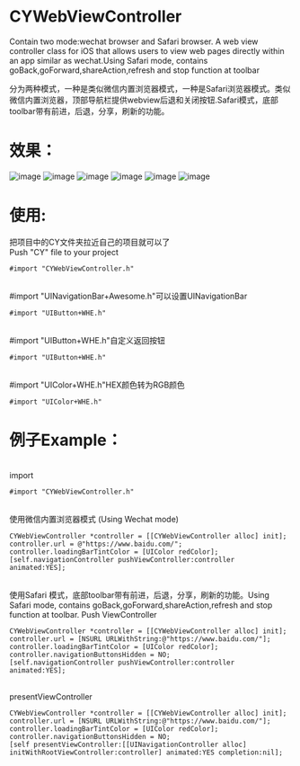 # CYWebViewController
Contain two mode:wechat browser and Safari browser. A web view controller class for iOS that allows users to view web pages directly within an app similar as wechat.Using Safari mode, contains goBack,goForward,shareAction,refresh and stop function at toolbar<br>

分为两种模式，一种是类似微信内置浏览器模式，一种是Safari浏览器模式。类似微信内置浏览器，顶部导航栏提供webview后退和关闭按钮.Safari模式，底部toolbar带有前进，后退，分享，刷新的功能。

效果：
===
![image](https://github.com/wheying/CYWebViewController/blob/master/Screenshot/1.PNG) ![image](https://github.com/wheying/CYWebViewController/blob/master/Screenshot/2.PNG) ![image](https://github.com/wheying/CYWebViewController/blob/master/Screenshot/3.PNG)
![image](https://github.com/wheying/CYWebViewController/blob/master/Screenshot/4.PNG)
![image](https://github.com/wheying/CYWebViewController/blob/master/Screenshot/5.PNG)
![image](https://github.com/wheying/CYWebViewController/blob/master/Screenshot/6.PNG)

使用:
===
把项目中的CY文件夹拉近自己的项目就可以了<br>
Push "CY" file to your project
<br/>
```
#import "CYWebViewController.h"
```
<br>#import "UINavigationBar+Awesome.h"可以设置UINavigationBar
```
#import "UIButton+WHE.h"
```
<br>#import "UIButton+WHE.h"自定义返回按钮
```
#import "UIButton+WHE.h"
```
<br>#import "UIColor+WHE.h"HEX颜色转为RGB颜色
```
#import "UIColor+WHE.h"
```

例子Example：
=====
<br>import
```
#import "CYWebViewController.h"
```
<br>使用微信内置浏览器模式 (Using Wechat mode)
```
CYWebViewController *controller = [[CYWebViewController alloc] init];
controller.url = @"https://www.baidu.com/";
controller.loadingBarTintColor = [UIColor redColor];
[self.navigationController pushViewController:controller animated:YES];
```
<br>使用Safari 模式，底部toolbar带有前进，后退，分享，刷新的功能。Using Safari mode, contains goBack,goForward,shareAction,refresh and stop function at toolbar.  Push ViewController
```
CYWebViewController *controller = [[CYWebViewController alloc] init];
controller.url = [NSURL URLWithString:@"https://www.baidu.com/"];
controller.loadingBarTintColor = [UIColor redColor];
controller.navigationButtonsHidden = NO;
[self.navigationController pushViewController:controller animated:YES];
```
<br>presentViewController
```
CYWebViewController *controller = [[CYWebViewController alloc] init];
controller.url = [NSURL URLWithString:@"https://www.baidu.com/"];
controller.loadingBarTintColor = [UIColor redColor];
controller.navigationButtonsHidden = NO;         
[self presentViewController:[[UINavigationController alloc] initWithRootViewController:controller] animated:YES completion:nil];
```
